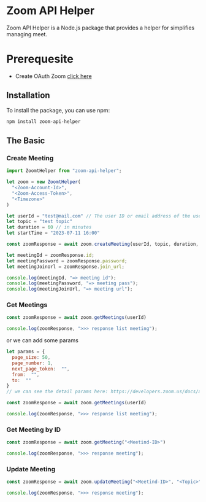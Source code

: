 # Zoom API Helper

Zoom API Helper is a Node.js package that provides a helper for simplifies managing meet.

# Prerequesite

- Create OAuth Zoom [click here](https://developers.zoom.us/docs/integrations/create/)

## Installation

To install the package, you can use npm:

```bash
npm install zoom-api-helper
```

## The Basic

### Create Meeting
```js
import ZoomtHelper from "zoom-api-helper";

let zoom = new ZoomtHelper(
  "<Zoom-Account-Id>",
  "<Zoom-Access-Token>",
  "<Timezone>"
)

let userId = "test@mail.com" // The user ID or email address of the user.
let topic = "test topic" 
let duration = 60 // in minutes
let startTime = "2023-07-11 16:00"

const zoomResponse = await zoom.createMeeting(userId, topic, duration, startTime)

let meetingId = zoomResponse.id;
let meetingPassword = zoomResponse.password;
let meetingJoinUrl = zoomResponse.join_url;

console.log(meetingId, "=> meeting id");
console.log(meetingPassword, "=> meeting pass");
console.log(meetingJoinUrl, "=> meeting url");
```

### Get Meetings
```js
const zoomResponse = await zoom.getMeetings(userId)

console.log(zoomResponse, ">>> response list meeting");
```
or we can add some params
```js
let params = {
  page_size: 50, 
  page_number: 1,
  next_page_token:  "",
  from:  "",
  to:  "" 
}
// we can see the detail params here: https://developers.zoom.us/docs/api/rest/reference/zoom-api/methods/#operation/meetings

const zoomResponse = await zoom.getMeetings(userId)

console.log(zoomResponse, ">>> response list meeting");
```

### Get Meeting by ID
```js
const zoomResponse = await zoom.getMeeting("<Meetind-ID>")

console.log(zoomResponse, ">>> response meeting");
```

### Update Meeting 
```js
const zoomResponse = await zoom.updateMeeting("<Meetind-ID>", "<Topic>", "<Duratoin>", "<Start-Time>",)

console.log(zoomResponse, ">>> response meeting");
```
